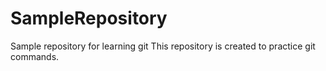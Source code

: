 # SampleRepository
Sample repository for learning git
This repository is created to practice git commands.
